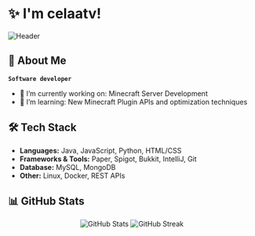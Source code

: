# ✨ I'm celaatv!

![Header](https://avatars.githubusercontent.com/u/77215200?v=4)

## 🚀 About Me
**`Software developer`**

- 🔭 I’m currently working on: Minecraft Server Development
- 🌱 I’m learning: New Minecraft Plugin APIs and optimization techniques

## 🛠 Tech Stack
- **Languages:** Java, JavaScript, Python, HTML/CSS
- **Frameworks & Tools:** Paper, Spigot, Bukkit, IntelliJ, Git
- **Database:** MySQL, MongoDB
- **Other:** Linux, Docker, REST APIs

## 📊 GitHub Stats

<p align="center">
<img src="https://github-readme-stats.vercel.app/api?username=celaatv&show_icons=true&theme=radical" alt="GitHub Stats">
<img src="https://github-readme-streak-stats.herokuapp.com/?user=celaatv&theme=radical" alt="GitHub Streak">
</p>


